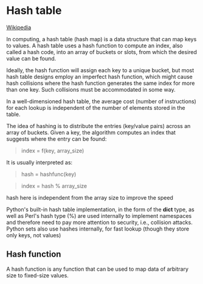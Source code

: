 # Hash table
[Wikipedia](https://en.wikipedia.org/wiki/Hash_table)

In computing, a hash table (hash map) is a data structure that can map keys to values. A hash table uses a hash function to compute an index, also called a hash code, into an array of buckets or slots, from which the desired value can be found.

Ideally, the hash function will assign each key to a unique bucket, but most hash table designs employ an imperfect hash function, which might cause hash collisions where the hash function generates the same index for more than one key. Such collisions must be accommodated in some way.

In a well-dimensioned hash table, the average cost (number of instructions) for each lookup is independent of the number of elements stored in the table. 

The idea of hashing is to distribute the entries (key/value pairs) across an array of buckets. Given a key, the algorithm computes an index that suggests where the entry can be found:

> index = f(key, array_size)

It is usually interpreted as:
> hash = hashfunc(key)

> index = hash % array_size

hash here is independent from the array size to improve the speed

Python's built-in hash table implementation, in the form of the **dict** type, as well as Perl's hash type (%) are used internally to implement namespaces and therefore need to pay more attention to security, i.e., collision attacks. Python sets also use hashes internally, for fast lookup (though they store only keys, not values)

## Hash function
A hash function is any function that can be used to map data of arbitrary size to fixed-size values.